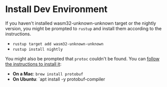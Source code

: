 # Install Dev Environment
If you haven't installed wasm32-unknown-unknown target or the nightly version, you might be prompted to `rustup` and install them according to the instructions.

- `rustup target add wasm32-unknown-unknown`
- `rustup install nightly`

You might also be prompted that `protoc` couldn't be found. You can [follow the instructions to install it](https://grpc.io/docs/protoc-installation/#install-using-a-package-manager):

- **On a Mac**: `brew install protobuf`
- **On Ubuntu**: `apt install -y protobuf-compiler